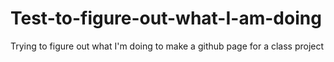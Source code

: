 # Test-to-figure-out-what-I-am-doing
Trying to figure out what I'm doing to make a github page for a class project
